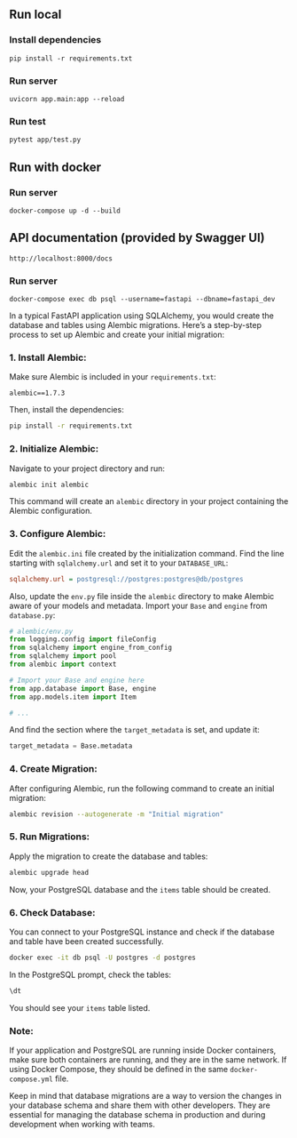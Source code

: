 ## Run local

### Install dependencies

```
pip install -r requirements.txt
```

### Run server

```
uvicorn app.main:app --reload
```

### Run test

```
pytest app/test.py
```

## Run with docker

### Run server

```
docker-compose up -d --build
```

## API documentation (provided by Swagger UI)

```
http://localhost:8000/docs
```

### Run server

```
docker-compose exec db psql --username=fastapi --dbname=fastapi_dev
```


In a typical FastAPI application using SQLAlchemy, you would create the database and tables using Alembic migrations. Here’s a step-by-step process to set up Alembic and create your initial migration:

### 1. Install Alembic:

Make sure Alembic is included in your `requirements.txt`:

```plaintext
alembic==1.7.3
```

Then, install the dependencies:

```sh
pip install -r requirements.txt
```

### 2. Initialize Alembic:

Navigate to your project directory and run:

```sh
alembic init alembic
```

This command will create an `alembic` directory in your project containing the Alembic configuration.

### 3. Configure Alembic:

Edit the `alembic.ini` file created by the initialization command. Find the line starting with `sqlalchemy.url` and set it to your `DATABASE_URL`:

```ini
sqlalchemy.url = postgresql://postgres:postgres@db/postgres
```

Also, update the `env.py` file inside the `alembic` directory to make Alembic aware of your models and metadata. Import your `Base` and `engine` from `database.py`:

```python
# alembic/env.py
from logging.config import fileConfig
from sqlalchemy import engine_from_config
from sqlalchemy import pool
from alembic import context

# Import your Base and engine here
from app.database import Base, engine
from app.models.item import Item 

# ...
```

And find the section where the `target_metadata` is set, and update it:

```python
target_metadata = Base.metadata
```

### 4. Create Migration:

After configuring Alembic, run the following command to create an initial migration:

```sh
alembic revision --autogenerate -m "Initial migration"
```

### 5. Run Migrations:

Apply the migration to create the database and tables:

```sh
alembic upgrade head
```

Now, your PostgreSQL database and the `items` table should be created.

### 6. Check Database:

You can connect to your PostgreSQL instance and check if the database and table have been created successfully.

```sh
docker exec -it db psql -U postgres -d postgres
```

In the PostgreSQL prompt, check the tables:

```sql
\dt
```

You should see your `items` table listed.

### Note:

If your application and PostgreSQL are running inside Docker containers, make sure both containers are running, and they are in the same network. If using Docker Compose, they should be defined in the same `docker-compose.yml` file.

Keep in mind that database migrations are a way to version the changes in your database schema and share them with other developers. They are essential for managing the database schema in production and during development when working with teams.